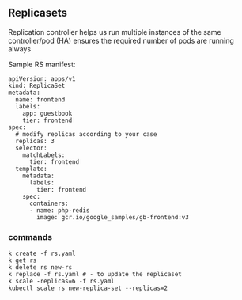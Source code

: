 ## Replicasets

Replication controller helps us run multiple instances of the same controller/pod (HA) 
ensures the required number of pods are running always

Sample RS manifest:
```
apiVersion: apps/v1
kind: ReplicaSet
metadata:
  name: frontend
  labels:
    app: guestbook
    tier: frontend
spec:
  # modify replicas according to your case
  replicas: 3
  selector:
    matchLabels:
      tier: frontend
  template:
    metadata:
      labels:
        tier: frontend
    spec:
      containers:
      - name: php-redis
        image: gcr.io/google_samples/gb-frontend:v3
```

### commands
```
k create -f rs.yaml
k get rs
k delete rs new-rs
k replace -f rs.yaml # - to update the replicaset
k scale -replicas=6 -f rs.yaml
kubectl scale rs new-replica-set --replicas=2
```
